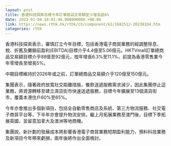```yaml
---
layout: post
title: 香港科技探索目標今年訂單商品交易額至少增長逾6%
date: 2023-01-04 18:01:48.000000000 +08:00
link: https://news.rthk.hk/rthk/ch/component/k2/1682512-20230104.htm
categories: rthk
---
```


香港科技探索表示，審慎訂立今年目標，包括香港電子商貿業務的經調整除息、稅、折舊及攤銷前盈利(EBITDA)目標介乎4.4億至5.06億元。HKTVmall訂單總商品交易額目標介乎88億至92億元，按年增長6.3%至11.1%，前提為香港零售業今年零增長至增長5%。

中期目標維持於2026年或之前，訂單總商品交易額介乎120億至150億元。

集團表示，隨著政府放寬社交距離措施，餐飲送遞服務需求減少，因此集團停止這業務，將資源轉移至建立濕貨街市快速送遞服務，目標今年擴展至13個濕貨街市，覆蓋本港住戶60%至65%。

今年亦會推出多個新項目，包括全自動零售商店及系統、第三方物流服務、社交電子商貿平台等，下半年亦會提升物流安排。繼上月拓展業務至澳門後，目標下季拓展英國，並留意加拿大及澳洲等地商機。

集團說，新計劃的發展成本將影響香港電子商貿業務短期盈利能力，預料科技業務及新項目今年帶來虧損，兩年後將作出全面檢討。
